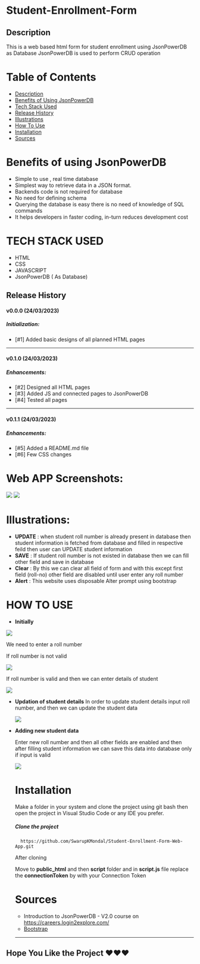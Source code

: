 # Student-Enrollment-Form
## Description 
This is a web based html form for student enrollment using JsonPowerDB as Database 
JsonPowerDB is used to perform CRUD operation 

# Table of Contents
* [Description](#description)
* [Benefits of Using JsonPowerDB](#benefits-of-using-jsonpowerdb)
* [Tech Stack Used](#tech-stack-used)
* [Release History](#release-history)
* [Illustrations](#illustrations)
* [How To Use](how-to-use)
* [Installation](#installation)
* [Sources](#sources)


# Benefits of using JsonPowerDB
* Simple to use , real time database
* Simplest way to retrieve data in a JSON format.
* Backends code is not required for database 
* No need for defining schema 
* Querying the database is easy there is no need  of knowledge of SQL commands
* It helps developers in faster coding, in-turn reduces development cost

# TECH STACK USED
* HTML
* CSS
* JAVASCRIPT 
* JsonPowerDB ( As Database)

## Release History
#### v0.0.0 (24/03/2023)
##### Initialization:
- [#1] Added basic designs of all planned HTML pages
---
#### v0.1.0 (24/03/2023)
##### Enhancements:
- [#2] Designed all HTML pages
- [#3] Added JS and connected pages to JsonPowerDB
- [#4] Tested all pages
---
#### v0.1.1 (24/03/2023)
##### Enhancements:
- [#5] Added a README.md file
- [#6] Few CSS changes

# Web APP Screenshots:
<img src="/images/Screenshot (583).png">
<img src="./images/Screenshot (582).png">

# Illustrations:
* **UPDATE** : when student roll number is already present in database then student information is fetched from database and filled in respective feild then user can UPDATE student information 
* **SAVE** : If student roll number is not existed in database then we can fill other field and save in database
* **Clear** : By this we can clear all field of form and with this except first field (roll-no) other field are disabled until user enter any roll number
* **Alert** : This website uses disposable Alter prompt using bootstrap

# HOW TO USE

* **Initially**
<img src="./images/Screenshot (583).png">

We need to enter a roll number 

If roll number is not valid 

<img src="./images/Screenshot (580).png">

If roll number is valid and then we can enter details of student

<img src="./images/Screenshot (584).png">
  
* **Updation of student details**
  In order to update student details input roll number, and then we can update the student data
  
  <img src="./images/Screenshot (581).png">

* **Adding new student data**

  Enter new roll number and then all other fields are enabled and then after filling student information we can save this data into database only if input is valid
  
  <img src="./images/Screenshot (579).png">
    
  
  # Installation
  
  Make a folder in your system and clone the project using git bash then open the project in Visual Studio Code or any IDE you prefer.
  ##### Clone the project 
  ```
    https://github.com/SwarupKMondal/Student-Enrollment-Form-Web-App.git
  ```
  After cloning 
  
  Move to **public_html** and then **script** folder and in **script.js** file replace the **connectionToken** by with your Connection Token
  
  # Sources
  * Introduction to JsonPowerDB - V2.0 course  on https://careers.login2explore.com/
  * [Bootstrap](https://getbootstrap.com/docs/5.0/getting-started/introduction/) 
  
  

  --------------------
## Hope You Like the Project ❤️❤️❤️

